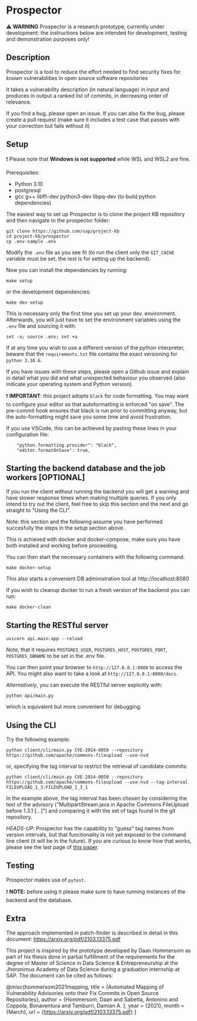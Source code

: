 # Prospector

:warning: **WARNING** Prospector is a research prototype,
currently under development: the instructions below are intended for development, testing and demonstration purposes only!

## Description

Prospector is a tool to reduce the effort needed to find security fixes for
*known* vulnerabilities in open source software repositories

It takes a vulnerability description (in natural language) in input and
produces in output a ranked list of commits, in decreasing order of relevance.

If you find a bug, please open an issue. If you can also fix the bug, please
create a pull request (make sure it includes a test case that passes with your correction
but fails without it)


## Setup

:exclamation: Please note that **Windows is not supported** while WSL and WSL2 are fine.

Prerequisites:

* Python 3.10
* postgresql
* gcc g++ libffi-dev python3-dev libpq-dev (to build python dependencies)

The easiest way to set up Prospector is to clone the project KB repository and then navigate to the prospector folder:

```
git clone https://github.com/sap/project-kb
cd project-kb/prospector
cp .env-sample .env
```

Modify the `.env` file as you see fit (to run the client only the `GIT_CACHE` variable must be set, the rest is for setting up the backend).

Now you can install the dependencies by running:
```
make setup
```
or the development dependencies:
```
make dev-setup
```

This is necessary only the first time you set up your dev. environment.
Afterwards, you will just have to set the environment variables using the `.env` file and sourcing it with:

```
set -a; source .env; set +a
```

If at any time you wish to use a different version of the python interpreter, beware that the `requirements.txt` file contains the exact versioning for `python 3.10.6`.

If you have issues with these steps, please open a Github issue and
explain in detail what you did and what unexpected behaviour you observed
(also indicate your operating system and Python version).


:exclamation: **IMPORTANT**: this project adopts `black` for code formatting. You may want to configure
your editor so that autoformatting is enforced "on save". The pre-commit hook ensures that
black is run prior to committing anyway, but the auto-formatting might save you some time
and avoid frustration.

If you use VSCode, this can be achieved by pasting these lines in your configuration file:

```
    "python.formatting.provider": "black",
    "editor.formatOnSave": true,
```

## Starting the backend database and the job workers [OPTIONAL]

If you run the client without running the backend you will get a warning and have slower response times when making multiple queries. If you only intend to try out the client, feel free to skip this section and the next and go straight to "Using the CLI".

Note: this section and the following assume you have performed succesfully the
steps in the *setup* section above.

This is achieved with docker and docker-compose, make sure you have both installed
and working before proceeding.

You can then start the necessary containers with the following command:

`make docker-setup`

This also starts a convenient DB administration tool at http://localhost:8080

If you wish to cleanup docker to run a fresh version of the backend you can run:

`make docker-clean`

## Starting the RESTful server

`uvicorn api.main:app --reload`

Note, that it requires `POSTGRES_USER`, `POSTGRES_HOST`, `POSTGRES_PORT`, `POSTGRES_DBNAME` to be set in the .env file.

You can then point your browser to `http://127.0.0.1:8000` to access the API.
You might also want to take a look at `http://127.0.0.1:8000/docs`.

*Alternatively*, you can execute the RESTful server explicitly with:

`python api/main.py`

which is equivalent but more convenient for debugging.


## Using the CLI

Try the following example:

`python client/cli/main.py CVE-2014-0050 --repository https://github.com/apache/commons-fileupload --use-nvd`

or, specifying the tag interval to restrict the retrieval of candidate commits:

`python client/cli/main.py CVE-2014-0050 --repository https://github.com/apache/commons-fileupload --use-nvd --tag-interval FILEUPLOAD_1_3:FILEUPLOAD_1_3_1`

In the example above, the tag interval has been chosen by considering the text of the advisory ("MultipartStream.java in Apache Commons FileUpload before 1.3.1 [...]") and comparing it with the set of tags found  in the git repository.

*HEADS-UP*: Prospector has the capability to "guess" tag names from version intervals, but that functionality is not yet exposed to the command line client (it will be in the future). If you are curious to know how that works, please see the last page of [this paper](https://arxiv.org/pdf/2103.13375).

## Testing

Prospector makes use of `pytest`.

:exclamation: **NOTE:** before using it please make sure to have running instances of the backend and the database.

## Extra

The approach implemented in patch-finder is described in detail in this
document: https://arxiv.org/pdf/2103.13375.pdf

This project is inspired by the prototype developed by Daan Hommersom as part of his thesis
done in partial fulfillment of the requirements for the degree of Master of
Science in Data Science & Entrepreneurship at the Jheronimus Academy of Data
Science during a graduation internship at SAP.
The document can be cited as follows:

@misc{hommersom2021mapping,
    title = {Automated Mapping of Vulnerability Advisories onto their Fix Commits in Open Source Repositories},
    author = {Hommersom, Daan and
    Sabetta, Antonino and
    Coppola, Bonaventura and
    Tamburri, Damian A. },
    year = {2021},
    month = {March},
    url = {https://arxiv.org/pdf/2103.13375.pdf}
}
